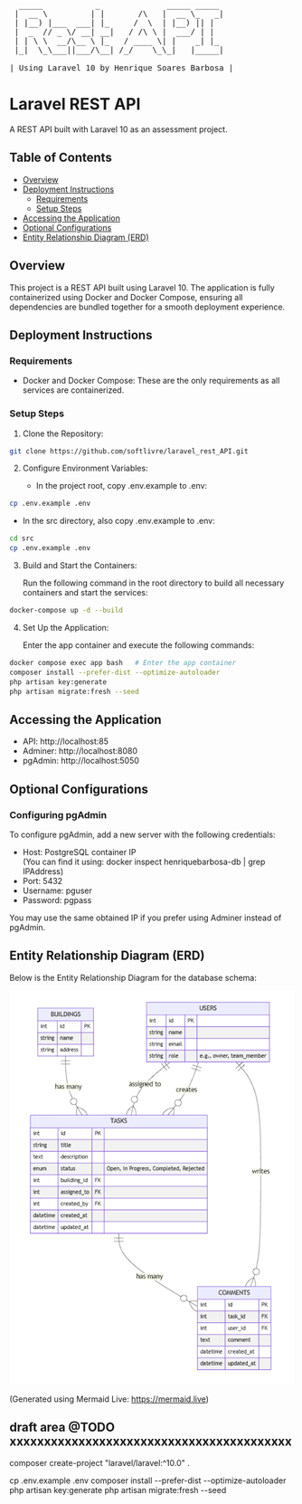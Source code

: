 <pre>
  _____           _              _____ _____ 
 |  __ \         | |       /\   |  __ \_   _|
 | |__) |___  ___| |_     /  \  | |__) || |  
 |  _  // _ \/ __| __|   / /\ \ |  ___/ | |  
 | | \ \  __/\__ \ |_   / ____ \| |    _| |_ 
 |_|  \_\___||___/\__| /_/    \_\_|   |_____|
                                             
| Using Laravel 10 by Henrique Soares Barbosa |
</pre>

# Laravel REST API

A REST API built with Laravel 10 as an assessment project.

## Table of Contents

- [Overview](#overview)
- [Deployment Instructions](#deployment-instructions)
  - [Requirements](#requirements)
  - [Setup Steps](#setup-steps)
- [Accessing the Application](#accessing-the-application)
- [Optional Configurations](#optional-configurations)
- [Entity Relationship Diagram (ERD)](#entity-relationship-diagram-erd)

## Overview

This project is a REST API built using Laravel 10. The application is fully containerized using Docker and Docker Compose, ensuring all dependencies are bundled together for a smooth deployment experience.

## Deployment Instructions

### Requirements

- Docker and Docker Compose: These are the only requirements as all services are containerized.

### Setup Steps

1. Clone the Repository:

```bash
git clone https://github.com/softlivre/laravel_rest_API.git
```

2. Configure Environment Variables:

   - In the project root, copy .env.example to .env:

```bash
cp .env.example .env
```
   - In the src directory, also copy .env.example to .env:

```bash
cd src  
cp .env.example .env
```

3. Build and Start the Containers:

   Run the following command in the root directory to build all necessary containers and start the services:

```bash
docker-compose up -d --build
```

4. Set Up the Application:

   Enter the app container and execute the following commands:

```bash
docker compose exec app bash   # Enter the app container  
composer install --prefer-dist --optimize-autoloader  
php artisan key:generate  
php artisan migrate:fresh --seed
```

## Accessing the Application

- API: http://localhost:85
- Adminer: http://localhost:8080
- pgAdmin: http://localhost:5050

## Optional Configurations

### Configuring pgAdmin

To configure pgAdmin, add a new server with the following credentials:

- Host: PostgreSQL container IP  
  (You can find it using: docker inspect henriquebarbosa-db | grep IPAddress)
- Port: 5432
- Username: pguser
- Password: pgpass

You may use the same obtained IP if you prefer using Adminer instead of pgAdmin.

## Entity Relationship Diagram (ERD)

Below is the Entity Relationship Diagram for the database schema:

![ERD Diagram](misc/ERD_v01.png)

(Generated using Mermaid Live: https://mermaid.live)
## draft area @TODO xxxxxxxxxxxxxxxxxxxxxxxxxxxxxxxxxxxxxxxxx

composer create-project "laravel/laravel:^10.0" .

cp .env.example .env
composer install --prefer-dist --optimize-autoloader
php artisan key:generate 
php artisan migrate:fresh --seed
